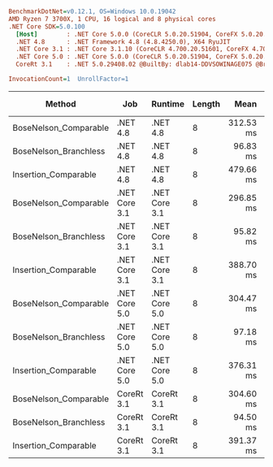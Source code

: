 ``` ini

BenchmarkDotNet=v0.12.1, OS=Windows 10.0.19042
AMD Ryzen 7 3700X, 1 CPU, 16 logical and 8 physical cores
.NET Core SDK=5.0.100
  [Host]        : .NET Core 5.0.0 (CoreCLR 5.0.20.51904, CoreFX 5.0.20.51904), X64 RyuJIT
  .NET 4.8      : .NET Framework 4.8 (4.8.4250.0), X64 RyuJIT
  .NET Core 3.1 : .NET Core 3.1.10 (CoreCLR 4.700.20.51601, CoreFX 4.700.20.51901), X64 RyuJIT
  .NET Core 5.0 : .NET Core 5.0.0 (CoreCLR 5.0.20.51904, CoreFX 5.0.20.51904), X64 RyuJIT
  CoreRt 3.1    : .NET 5.0.29408.02 @BuiltBy: dlab14-DDVSOWINAGE075 @Branch: master @Commit: 4ce1c21ac0d4d1a3b7f7a548214966f69ac9f199, X64 AOT

InvocationCount=1  UnrollFactor=1  

```
|                Method |           Job |       Runtime | Length |      Mean |    Error |   StdDev | Gen 0 | Gen 1 | Gen 2 | Allocated |
|---------------------- |-------------- |-------------- |------- |----------:|---------:|---------:|------:|------:|------:|----------:|
| BoseNelson_Comparable |      .NET 4.8 |      .NET 4.8 |      8 | 312.53 ms | 3.265 ms | 3.054 ms |     - |     - |     - |         - |
| BoseNelson_Branchless |      .NET 4.8 |      .NET 4.8 |      8 |  96.83 ms | 0.424 ms | 0.397 ms |     - |     - |     - |         - |
|  Insertion_Comparable |      .NET 4.8 |      .NET 4.8 |      8 | 479.66 ms | 0.970 ms | 0.907 ms |     - |     - |     - |         - |
| BoseNelson_Comparable | .NET Core 3.1 | .NET Core 3.1 |      8 | 296.85 ms | 0.898 ms | 0.840 ms |     - |     - |     - |         - |
| BoseNelson_Branchless | .NET Core 3.1 | .NET Core 3.1 |      8 |  95.82 ms | 0.537 ms | 0.502 ms |     - |     - |     - |         - |
|  Insertion_Comparable | .NET Core 3.1 | .NET Core 3.1 |      8 | 388.70 ms | 4.464 ms | 4.175 ms |     - |     - |     - |    1856 B |
| BoseNelson_Comparable | .NET Core 5.0 | .NET Core 5.0 |      8 | 304.47 ms | 0.997 ms | 0.933 ms |     - |     - |     - |         - |
| BoseNelson_Branchless | .NET Core 5.0 | .NET Core 5.0 |      8 |  97.18 ms | 0.947 ms | 0.739 ms |     - |     - |     - |         - |
|  Insertion_Comparable | .NET Core 5.0 | .NET Core 5.0 |      8 | 376.31 ms | 2.878 ms | 2.552 ms |     - |     - |     - |         - |
| BoseNelson_Comparable |    CoreRt 3.1 |    CoreRt 3.1 |      8 | 304.60 ms | 1.105 ms | 1.034 ms |     - |     - |     - |         - |
| BoseNelson_Branchless |    CoreRt 3.1 |    CoreRt 3.1 |      8 |  94.50 ms | 0.158 ms | 0.132 ms |     - |     - |     - |         - |
|  Insertion_Comparable |    CoreRt 3.1 |    CoreRt 3.1 |      8 | 391.37 ms | 7.294 ms | 7.491 ms |     - |     - |     - |         - |
